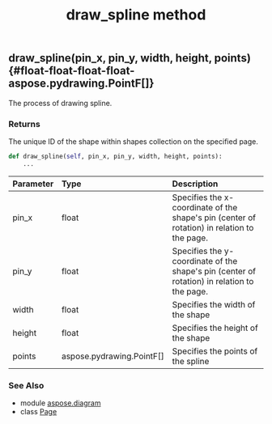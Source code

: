 ﻿---
title: draw_spline method
second_title: Aspose.Diagram for Python via .NET API References
description: 
type: docs
weight: 190
url: /python-net/aspose.diagram/page/draw_spline/
is_root: false
---

## draw_spline(pin_x, pin_y, width, height, points) {#float-float-float-float-aspose.pydrawing.PointF[]}

The process of drawing spline.

### Returns 


The unique ID of the shape within shapes collection on the specified page.


```python
def draw_spline(self, pin_x, pin_y, width, height, points):
    ...
```


| Parameter | Type | Description |
| :- | :- | :- |
| pin_x | float | Specifies the x-coordinate of the shape's pin (center of rotation) in relation to the page. |
| pin_y | float | Specifies the y-coordinate of the shape's pin (center of rotation) in relation to the page. |
| width | float | Specifies the width of the shape |
| height | float | Specifies the height of the shape |
| points | aspose.pydrawing.PointF[] | Specifies the points of the spline |



### See Also
* module [aspose.diagram](../../)
* class [Page](/diagram/python-net/aspose.diagram/page)
